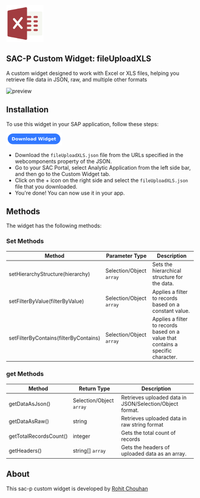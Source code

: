 

<img src="https://raw.githubusercontent.com/SAP-Custom-Widget/fileUploadXLS/main/icon.png" width="100">

## SAC-P Custom Widget: fileUploadXLS
A custom widget designed to work with Excel or XLS files, helping you retrieve file data in JSON, raw, and multiple other formats

![preview](https://raw.githubusercontent.com/SAP-Custom-Widget/fileUploadXLS/main/screenshot.png)

## Installation
To use this widget in your SAP application, follow these steps:

<a target="_blank" href="https://sap-custom-widget.github.io/?dl=fileUploadXLS"><img width="150" src="https://raw.githubusercontent.com/SAP-Custom-Widget/sap-custom-widget.github.io/main/download.png"/></a>
- Download the `fileUploadXLS.json` file from the URLs specified in the webcomponents property of the JSON.
- Go to your SAC Portal, select Analytic Application from the left side bar, and then go to the Custom Widget tab.
- Click on the + icon on the right side and select the `fileUploadXLS.json` file that you downloaded.
- You're done! You can now use it in your app.

## Methods
The widget has the following methods:

### Set Methods

|  Method | Parameter Type  | Description  |
| ------------ | ------------ | ------------ |
| setHierarchyStructure(hierarchy) | Selection/Object `array` |  Sets the hierarchical structure for the data. |
| setFilterByValue(filterByValue) | Selection/Object `array`|  Applies a filter to records based on a constant value. |
|setFilterByContains(filterByContains)| Selection/Object `array` |Applies a filter to records based on a value that contains a specific character.|

### get Methods

|  Method | Return Type | Description  |
| ------------ | ------------ | ------------ |
| getDataAsJson()  | Selection/Object `array` |  Retrieves uploaded data in JSON/Selection/Object format. |
| getDataAsRaw()  | string |  Retrieves uploaded data in raw string format |
|getTotalRecordsCount()| integer|Gets the total count of records|
|getHeaders()| string[] `array` |Gets the headers of uploaded data as an array.|

## About
This sac-p custom widget is developed by [Rohit Chouhan](http://linkedin.com/in/itsrohitchouhan "Rohit Chouhan")

